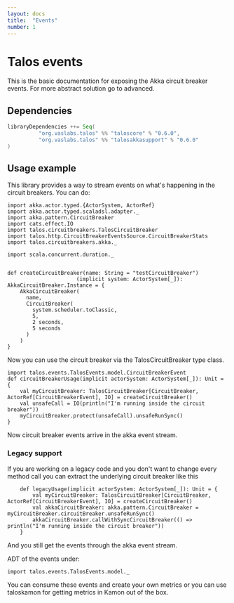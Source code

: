 ```yaml
---
layout: docs
title:  "Events"
number: 1
---
```



# Talos events

This is the basic documentation for exposing the Akka circuit breaker events. For more abstract solution go to advanced.

## Dependencies

```sbt
libraryDependencies ++= Seq(
          "org.vaslabs.talos" %% "taloscore" % "0.6.0",
          "org.vaslabs.talos" %% "talosakkasupport" % "0.6.0"
)
```
## Usage example

This library provides a way to stream events on what's happening in the circuit breakers. You can do:

```tut:silent
import akka.actor.typed.{ActorSystem, ActorRef}
import akka.actor.typed.scaladsl.adapter._
import akka.pattern.CircuitBreaker
import cats.effect.IO
import talos.circuitbreakers.TalosCircuitBreaker
import talos.http.CircuitBreakerEventsSource.CircuitBreakerStats
import talos.circuitbreakers.akka._

import scala.concurrent.duration._


def createCircuitBreaker(name: String = "testCircuitBreaker")
                      (implicit system: ActorSystem[_]): AkkaCircuitBreaker.Instance = {
    AkkaCircuitBreaker(
      name,
      CircuitBreaker(
        system.scheduler.toClassic,
        5,
        2 seconds,
        5 seconds
      )
    )
}

```

Now you can use the circuit breaker via the TalosCircuitBreaker type class.
```tut:silent
import talos.events.TalosEvents.model.CircuitBreakerEvent
def circuitBreakerUsage(implicit actorSystem: ActorSystem[_]): Unit = {
    val myCircuitBreaker: TalosCircuitBreaker[CircuitBreaker, ActorRef[CircuitBreakerEvent], IO] = createCircuitBreaker()
    val unsafeCall = IO(println("I'm running inside the circuit breaker"))
    myCircuitBreaker.protect(unsafeCall).unsafeRunSync()
}
```

Now circuit breaker events arrive in the akka event stream.

### Legacy support
If you are working on a legacy code and you don't want to change every method call you can extract the underlying circuit breaker like this
```tut:silent
    def legacyUsage(implicit actorSystem: ActorSystem[_]): Unit = {
        val myCircuitBreaker: TalosCircuitBreaker[CircuitBreaker, ActorRef[CircuitBreakerEvent], IO] = createCircuitBreaker()
        val akkaCircuitBreaker: akka.pattern.CircuitBreaker = myCircuitBreaker.circuitBreaker.unsafeRunSync()
        akkaCircuitBreaker.callWithSyncCircuitBreaker(() => println("I'm running inside the circuit breaker"))
    }
```
And you still get the events through the akka event stream.

ADT of the events under:

```tut:silent
import talos.events.TalosEvents.model._
```

You can consume these events and create your own metrics or you can use taloskamon for getting metrics in Kamon out of the box. 

